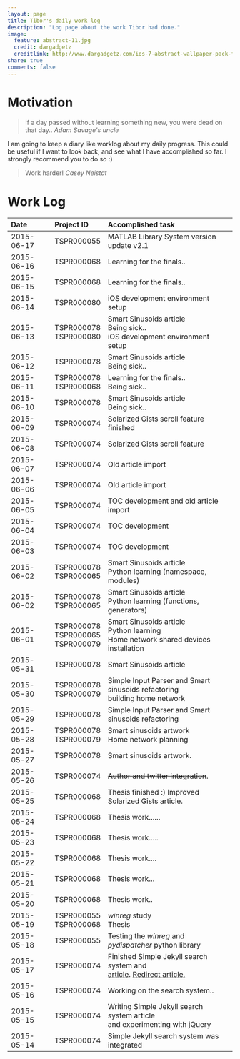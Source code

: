 ```yaml
---
layout: page
title: Tibor's daily work log
description: "Log page about the work Tibor had done."
image:
  feature: abstract-11.jpg
  credit: dargadgetz
  creditlink: http://www.dargadgetz.com/ios-7-abstract-wallpaper-pack-for-iphone-5-and-ipod-touch-retina/
share: true
comments: false
---
```


# Motivation

<blockquote>
If a day passed without learning something new, you were dead on that day..
<cite>Adam Savage's uncle</cite>
</blockquote>

I am going to keep a diary like worklog about my daily progress. This could be useful if I want to look back, and see what I have accomplished so far. I strongly recommend you to do so :)


<blockquote>
Work harder!
<cite>Casey Neistat</cite>
</blockquote>

# Work Log

| Date | Project ID | Accomplished task |
|:-----------|:------------|:------------|
| 2015-06-17 | TSPR000055 | MATLAB Library System version update v2.1
| 2015-06-16 | TSPR000068 | Learning for the finals..
| 2015-06-15 | TSPR000068 | Learning for the finals..
| 2015-06-14 | TSPR000080 | iOS development environment setup
| 2015-06-13 | TSPR000078<br>TSPR000080 | Smart Sinusoids article<br>Being sick..<br>iOS development environment setup
| 2015-06-12 | TSPR000078 | Smart Sinusoids article<br>Being sick..
| 2015-06-11 | TSPR000078<br>TSPR000068 | Learning for the finals..<br>Being sick..
| 2015-06-10 | TSPR000078 | Smart Sinusoids article<br>Being sick..
| 2015-06-09 | TSPR000074 | Solarized Gists scroll feature finished
| 2015-06-08 | TSPR000074 | Solarized Gists scroll feature
| 2015-06-07 | TSPR000074 | Old article import
| 2015-06-06 | TSPR000074 | Old article import
| 2015-06-05 | TSPR000074 | TOC development and old article import
| 2015-06-04 | TSPR000074 | TOC development
| 2015-06-03 | TSPR000074 | TOC development
| 2015-06-02 | TSPR000078<br>TSPR000065 | Smart Sinusoids article<br>Python learning (namespace, modules)
| 2015-06-02 | TSPR000078<br>TSPR000065 | Smart Sinusoids article<br>Python learning (functions, generators)
| 2015-06-01 | TSPR000078<br>TSPR000065<br>TSPR000079 | Smart Sinusoids article<br>Python learning<br>Home network shared devices installation
| 2015-05-31 | TSPR000078 | Smart Sinusoids article
| 2015-05-30 | TSPR000078<br>TSPR000079 | Simple Input Parser and Smart sinusoids refactoring<br>building home network
| 2015-05-29 | TSPR000078 | Simple Input Parser and Smart sinusoids refactoring
| 2015-05-28 | TSPR000078<br>TSPR000079 | Smart sinusoids artwork<br>Home network planning
| 2015-05-27 | TSPR000078 | Smart sinusoids artwork.
| 2015-05-26 | TSPR000074 | <strike>Author and twitter integration</strike>.
| 2015-05-25 | TSPR000068 | Thesis finished :) Improved Solarized Gists article.
| 2015-05-24 | TSPR000068 | Thesis work......
| 2015-05-23 | TSPR000068 | Thesis work.....
| 2015-05-22 | TSPR000068 | Thesis work....
| 2015-05-21 | TSPR000068 | Thesis work...
| 2015-05-20 | TSPR000068 | Thesis work..
| 2015-05-19 | TSPR000055<br>TSPR000068 | _winreg_ study<br>Thesis
| 2015-05-18 | TSPR000055 | Testing the _winreg_ and _pydispatcher_ python library
| 2015-05-17 | TSPR000074 | Finished Simple Jekyll search system and <br>[article](http://tiborsimon.github.io/tools/simple-jekyll-search-system/). [Redirect article.](http://tiborsimon.github.io/tools/redirect-external-links-to-new-tab/)
| 2015-05-16 | TSPR000074 | Working on the search system..
| 2015-05-15 | TSPR000074 | Writing Simple Jekyll search system article<br>and experimenting with jQuery
| 2015-05-14 | TSPR000074 | Simple Jekyll search system was integrated


